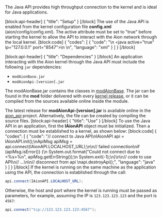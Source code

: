 The Java API provides high throughput connection to the kernel and is ideal for Java applications.

[block:api-header]
{
  "title": "Setup"
}
[/block]
The use of the Java API is enabled from the kernel configuration file **config.xml** (aion/config/config.xml). The active attribute must be set to "true" before starting the kernel to allow the API to interact with the Aion network through the local kernel.
[block:code]
{
  "codes": [
    {
      "code": "<api>\n  <java active=\"true\" ip=\"127.0.0.1\" port=\"8547\"></java>\n  <!-- other API settings -->\n</api>",
      "language": "xml"
    }
  ]
}
[/block]

[block:api-header]
{
  "title": "Dependencies"
}
[/block]
An application interacting with the Aion kernel through the Java API must include the following `jar` dependencies:

- `modAionBase.jar`
- `modAionApi-[version].jar`

The modAionBase.jar contains the classes in [modAionBase](https://github.com/aionnetwork/aion/tree/master/modAionBase). The jar can be found in the **mod** folder delivered with every [kernel release](https://github.com/aionnetwork/aion/releases), or it can be compiled from the sources available online inside the module.

The latest release for **modAionApi-[version].jar** is available online in the [aion_api](https://github.com/aionnetwork/aion_api/releases) project. Alternatively, the file can be created by compiling the source files.
[block:api-header]
{
  "title": "Use"
}
[/block]
To use the Java API in an application, first the **IAionAPI** object must be initialized. Then a connection must be established to a kernel, as shown below:
[block:code]
{
  "codes": [
    {
      "code": "// connect to Java API\nIAionAPI api = IAionAPI.init();\nApiMsg apiMsg = api.connect(IAionAPI.LOCALHOST_URL);\n\n// failed connection\nif (apiMsg.isError()) {\n    System.out.format(\"Could not connect due to <%s>%n\", apiMsg.getErrString());\n    System.exit(-1);\n}\n\n// code to use API\n// ...\n\n// disconnect from api  \napi.destroyApi();",
      "language": "java"
    }
  ]
}
[/block]
If the kernel is running on the same machine as the application using the API, the connection is established through the call:
```java
api.connect(IAionAPI.LOCALHOST_URL);
```
Otherwise, the host and port where the kernel is running must be passed as parameters, for example, assuming the IP is `123.123.123.123` and the port is `4567`:
```java
api.connect("tcp://123.123.123.123:4567");
```